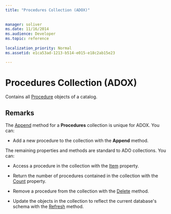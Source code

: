 ```yaml
---
title: "Procedures Collection (ADOX)"
 
 
manager: soliver
ms.date: 11/16/2014
ms.audience: Developer
ms.topic: reference
  
localization_priority: Normal
ms.assetid: e1ca53ad-1213-b514-e015-e18c2ab15e23

---
```


# Procedures Collection (ADOX)

Contains all [Procedure](procedure-object-adox.md) objects of a catalog. 
  
## Remarks

The [Append](append-method-adox-procedures.md) method for a **Procedures** collection is unique for ADOX. You can: 
  
- Add a new procedure to the collection with the **Append** method. 
    
The remaining properties and methods are standard to ADO collections. You can:
  
- Access a procedure in the collection with the [Item](item-property-ado.md) property. 
    
- Return the number of procedures contained in the collection with the [Count](count-property-ado.md) property. 
    
- Remove a procedure from the collection with the [Delete](delete-method-adox-collections.md) method. 
    
- Update the objects in the collection to reflect the current database's schema with the [Refresh](refresh-method-ado.md) method. 
    

